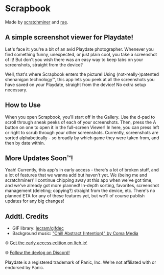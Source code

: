 # Scrapbook
Made by [scratchminer](https://github.com/scratchminer) and [rae](https://rae.wtf).

## A simple screenshot viewer for Playdate!
Let's face it: you're a bit of an avid Playdate photographer. Whenever you find something funny, unexpected, or just plain cool, you take a screenshot of it! But don't you wish there was an easy way to keep tabs on your screenshots, straight from the device?

Well, that's where Scrapbook enters the picture! Using (not-really-)patented shenanigan technology™, this app lets you peek at all the screenshots you have saved on your Playdate, straight from the device! No extra setup necessary.

## How to Use
When you open Scrapbook, you'll start off in the Gallery. Use the d-pad to scroll through sneak peeks of each of your screenshots. Then, press the A button on one to open it in the full-screen Viewer! In here, you can press left or right to scrub through your other screenshots. Currently, screenshots are sorted alphabetically - so broadly by which game they were taken from, and then by date within.

## More Updates Soon™!
Yeah! Currently, this app's in early access - there's a lot of broken stuff, and a lot of features that we wanna add but haven't yet. We (being me and scratchminer)'ll continue chipping away at this app when we've got time, and we've already got more planned! In-depth sorting, favorites, screenshot management (deleting; copying?) straight from the device, etc. There's no planned ETA for any of these features yet, but we'll of course publish updates for any big changes!

## Addtl. Credits
- GIF library: [lecram/gifdec](https://github.com/lecram/gifdec/)
- Background music: ["Chill Abstract (Intention)" by Coma Media](https://pixabay.com/music/upbeat-chill-abstract-intention-12099/)

🌐 [Get the early access edition on Itch.io!](https://stuffbyrae.itch.io/scrapbook)

🌐 [Follow the devlog on Discord!](https://discord.com/channels/675983554655551509/1137371578812874773)

Playdate is a registered trademark of Panic, Inc. We're not affiliated with or endorsed by Panic.
